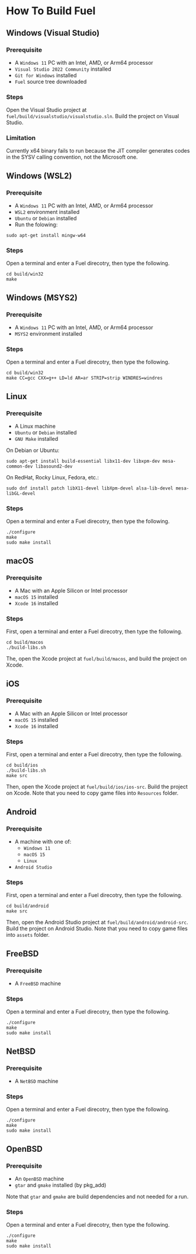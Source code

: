 How To Build Fuel
==================

## Windows (Visual Studio)

### Prerequisite

* A `Windows 11` PC with an Intel, AMD, or Arm64 processor
* `Visual Studio 2022 Community` installed
* `Git for Windows` installed
* `Fuel` source tree downloaded

### Steps

Open the Visual Studio project at `fuel/build/visualstudio/visualstudio.sln`.
Build the project on Visual Studio.

### Limitation

Currently x64 binary fails to run because the JIT compiler generates
codes in the SYSV calling convention, not the Microsoft one.

## Windows (WSL2)

### Prerequisite

* A `Windows 11` PC with an Intel, AMD, or Arm64 processor
* `WSL2` environment installed
* `Ubuntu` or `Debian` installed
* Run the folowing:
```
sudo apt-get install mingw-w64
```

### Steps

Open a terminal and enter a Fuel direcotry, then type the following.

```
cd build/win32
make
```

## Windows (MSYS2)

### Prerequisite

* A `Windows 11` PC with an Intel, AMD, or Arm64 processor
* `MSYS2` environment installed

### Steps

Open a terminal and enter a Fuel direcotry, then type the following.

```
cd build/win32
make CC=gcc CXX=g++ LD=ld AR=ar STRIP=strip WINDRES=windres
```

## Linux

### Prerequisite

* A Linux machine
* `Ubuntu` or `Debian` installed
* `GNU Make` installed

On Debian or Ubuntu:
```
sudo apt-get install build-essential libx11-dev libxpm-dev mesa-common-dev libasound2-dev
```

On RedHat, Rocky Linux, Fedora, etc.:
```
sudo dnf install patch libX11-devel libXpm-devel alsa-lib-devel mesa-libGL-devel
```

### Steps

Open a terminal and enter a Fuel direcotry, then type the following.

```
./configure
make
sudo make install
```

## macOS

### Prerequisite

* A Mac with an Apple Silicon or Intel processor
* `macOS 15` installed
* `Xcode 16` installed

### Steps

First, open a terminal and enter a Fuel direcotry, then type the following.

```
cd build/macos
./build-libs.sh
```

The, open the Xcode project at `fuel/build/macos`, and build the project on Xcode.

## iOS

### Prerequisite

* A Mac with an Apple Silicon or Intel processor
* `macOS 15` installed
* `Xcode 16` installed

### Steps

First, open a terminal and enter a Fuel direcotry, then type the following.

```
cd build/ios
./build-libs.sh
make src
```

Then, open the Xcode project at `fuel/build/ios/ios-src`.
Build the project on Xcode.
Note that you need to copy game files into `Resources` folder.

## Android

### Prerequisite

* A machine with one of:
    * `Windows 11`
    * `macOS 15`
    * `Linux`
* `Android Studio`

### Steps

First, open a terminal and enter a Fuel direcotry, then type the following.

```
cd build/android
make src
```

Then, open the Android Studio project at `fuel/build/android/android-src`.
Build the project on Android Studio.
Note that you need to copy game files into `assets` folder.

## FreeBSD

### Prerequisite

* A `FreeBSD` machine

### Steps

Open a terminal and enter a Fuel direcotry, then type the following.

```
./configure
make
sudo make install
```

## NetBSD

### Prerequisite

* A `NetBSD` machine

### Steps

Open a terminal and enter a Fuel direcotry, then type the following.

```
./configure
make
sudo make install
```

## OpenBSD

### Prerequisite

* An `OpenBSD` machine
* `gtar` and `gmake` installed (by pkg_add)

Note that `gtar` and `gmake` are build dependencies and not needed for a run.

### Steps

Open a terminal and enter a Fuel direcotry, then type the following.

```
./configure
make
sudo make install
```
